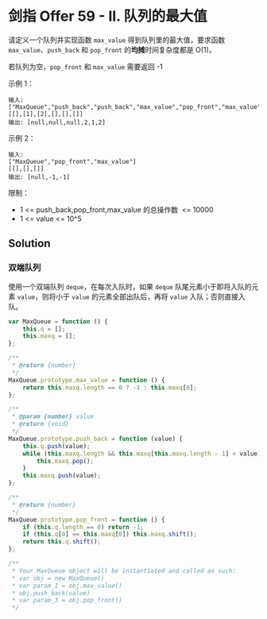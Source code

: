 # 剑指 Offer 59 - II. 队列的最大值

请定义一个队列并实现函数 `max_value` 得到队列里的最大值，要求函数`max_value`、`push_back` 和 `pop_front` 的**均摊**时间复杂度都是 O(1)。

若队列为空，`pop_front` 和 `max_value` 需要返回 -1

示例 1：

```
输入:
["MaxQueue","push_back","push_back","max_value","pop_front","max_value"]
[[],[1],[2],[],[],[]]
输出: [null,null,null,2,1,2]
```

示例 2：

```
输入:
["MaxQueue","pop_front","max_value"]
[[],[],[]]
输出: [null,-1,-1]
```

限制：

-   1 <= push_back,pop_front,max_value 的总操作数  <= 10000
-   1 <= value <= 10^5

## Solution

### 双端队列

使用一个双端队列 `deque`，在每次入队时，如果 `deque` 队尾元素小于即将入队的元素 `value`，则将小于 `value` 的元素全部出队后，再将 `value` 入队；否则直接入队。

```js
var MaxQueue = function () {
    this.q = [];
    this.maxq = [];
};

/**
 * @return {number}
 */
MaxQueue.prototype.max_value = function () {
    return this.maxq.length == 0 ? -1 : this.maxq[0];
};

/**
 * @param {number} value
 * @return {void}
 */
MaxQueue.prototype.push_back = function (value) {
    this.q.push(value);
    while (this.maxq.length && this.maxq[this.maxq.length - 1] < value) {
        this.maxq.pop();
    }
    this.maxq.push(value);
};

/**
 * @return {number}
 */
MaxQueue.prototype.pop_front = function () {
    if (this.q.length == 0) return -1;
    if (this.q[0] == this.maxq[0]) this.maxq.shift();
    return this.q.shift();
};

/**
 * Your MaxQueue object will be instantiated and called as such:
 * var obj = new MaxQueue()
 * var param_1 = obj.max_value()
 * obj.push_back(value)
 * var param_3 = obj.pop_front()
 */
```
